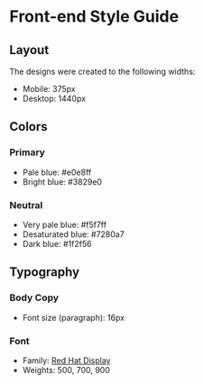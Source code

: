 # Front-end Style Guide

## Layout

The designs were created to the following widths:

- Mobile: 375px
- Desktop: 1440px

## Colors

### Primary

- Pale blue: #e0e8ff
- Bright blue: 	#3829e0

### Neutral

- Very pale blue: #f5f7ff
- Desaturated blue: 	#7280a7
- Dark blue: 	#1f2f56

## Typography

### Body Copy

- Font size (paragraph): 16px

### Font

- Family: [Red Hat Display](https://fonts.google.com/specimen/Red+Hat+Display)
- Weights: 500, 700, 900
